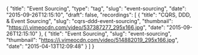 {
  "title": "Event Sourcing",
  "type": "tag",
  "slug": "event-sourcing",
  "date": "2015-09-26T12:15:10",
  "draft": false,
  "recordings": [
    {
      "title": "CQRS, DDD, & Event Sourcing",
      "slug": "cqrs-ddd-event-sourcing",
      "thumbnail": "https://i.vimeocdn.com/video/537387277_295x166.jpg",
      "date": "2015-09-26T12:15:10"
    },
    {
      "title": "Event Sourcing",
      "slug": "event-sourcing",
      "thumbnail": "https://i.vimeocdn.com/video/514882019_295x166.jpg",
      "date": "2015-04-13T12:09:48"
    }
  ]
}